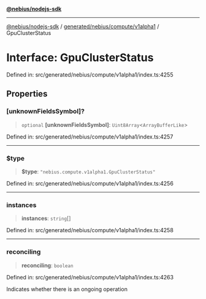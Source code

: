 [**@nebius/nodejs-sdk**](../../../../../README.md)

---

[@nebius/nodejs-sdk](../../../../../README.md) / [generated/nebius/compute/v1alpha1](../README.md) / GpuClusterStatus

# Interface: GpuClusterStatus

Defined in: src/generated/nebius/compute/v1alpha1/index.ts:4255

## Properties

### \[unknownFieldsSymbol\]?

> `optional` **\[unknownFieldsSymbol\]**: `Uint8Array`\<`ArrayBufferLike`\>

Defined in: src/generated/nebius/compute/v1alpha1/index.ts:4257

---

### $type

> **$type**: `"nebius.compute.v1alpha1.GpuClusterStatus"`

Defined in: src/generated/nebius/compute/v1alpha1/index.ts:4256

---

### instances

> **instances**: `string`[]

Defined in: src/generated/nebius/compute/v1alpha1/index.ts:4258

---

### reconciling

> **reconciling**: `boolean`

Defined in: src/generated/nebius/compute/v1alpha1/index.ts:4263

Indicates whether there is an ongoing operation

